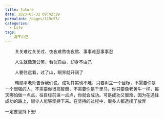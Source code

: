 ```yaml
---
title: future
date: 2023-05-31 09:42:29
permalink: /pages/119c53/
categories:
  - Life
tags:
  - 身不由己
---
```


&emsp;&emsp; 关关难过关关过、夜夜难熬夜夜熬、事事难忍事事忍

&emsp;&emsp; 人生就像蒲公英，看似自由，却身不由己

&emsp;&emsp; 人要往远看，过了山，眼界就开阔了

&emsp;&emsp; 韩顺平老师告诉我们说，成功其实也不难，只要树立一个目标，不需要你是一个很强的人，不需要你很高智商，不需要你是千里马，你只要像老黄牛一样，每天哪怕做一点点，往目标前进一点点，你就会成功。可是成功又很难，因为在通往成功的路上，很少人能够坚持下来。在坚持的过程中，很多人都选择了放弃

一定要坚持下去!